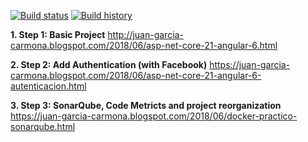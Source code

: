 [![Build status](https://ci.appveyor.com/api/projects/status/xxhjsa63unm0f00b?svg=true)](https://ci.appveyor.com/project/JuanGarciaCarmona/NetCore21) 
[![Build history](https://buildstats.info/appveyor/chart/JuanGarciaCarmona/NetCore21)](https://ci.appveyor.com/project/JuanGarciaCarmona/NetCore21/history?branch=master)

 
 
 **1. Step 1: Basic Project**
    http://juan-garcia-carmona.blogspot.com/2018/06/asp-net-core-21-angular-6.html
    
 **2. Step 2: Add Authentication (with Facebook)**
    https://juan-garcia-carmona.blogspot.com/2018/06/asp-net-core-21-angular-6-autenticacion.html
    
 **3. Step 3: SonarQube, Code Metricts and project reorganization**
    https://juan-garcia-carmona.blogspot.com/2018/06/docker-practico-sonarqube.html

